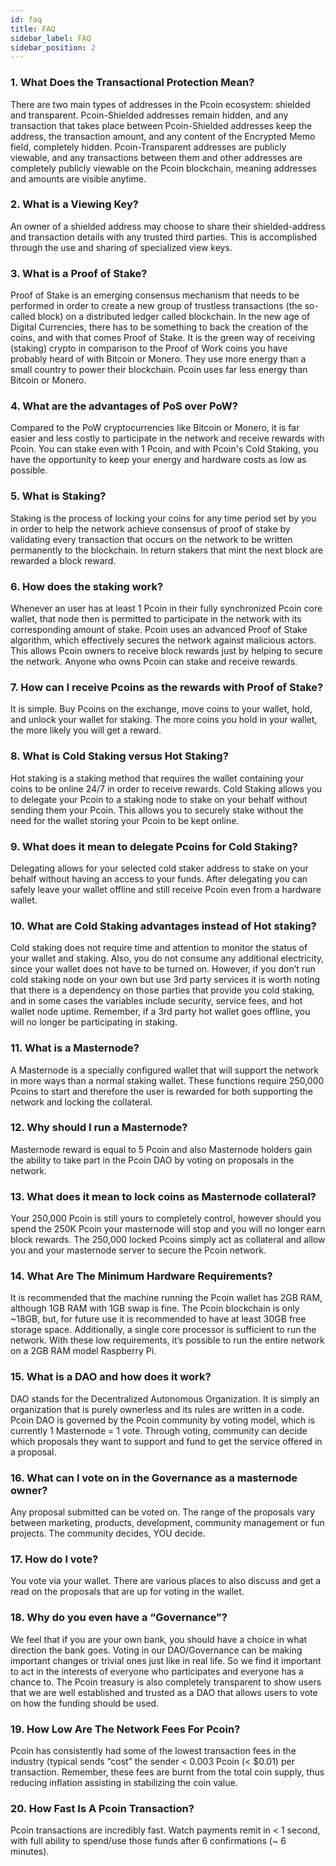 ```yaml
---
id: faq
title: FAQ
sidebar_label: FAQ
sidebar_position: 2
---
```


### 1. What Does the Transactional Protection Mean?

There are two main types of addresses in the Pcoin ecosystem: shielded and transparent. Pcoin-Shielded addresses remain hidden, and any transaction that takes place between Pcoin-Shielded addresses keep the address, the transaction amount, and any content of the Encrypted Memo field, completely hidden. Pcoin-Transparent addresses are publicly viewable, and any transactions between them and other addresses are completely publicly viewable on the Pcoin blockchain, meaning addresses and amounts are visible anytime.

### 2. What is a Viewing Key?

An owner of a shielded address may choose to share their shielded-address and transaction details with any trusted third parties. This is accomplished through the use and sharing of specialized view keys.

### 3. What is a Proof of Stake?

Proof of Stake is an emerging consensus mechanism that needs to be performed in order to create a new group of trustless transactions (the so-called block) on a distributed ledger called blockchain. In the new age of Digital Currencies, there has to be something to back the creation of the coins, and with that comes Proof of Stake. It is the green way of receiving (staking) crypto in comparison to the Proof of Work coins you have probably heard of with Bitcoin or Monero. They use more energy than a small country to power their blockchain. Pcoin uses far less energy than Bitcoin or Monero.

### 4. What are the advantages of PoS over PoW?

Compared to the PoW cryptocurrencies like Bitcoin or Monero, it is far easier and less costly to participate in the network and receive rewards with Pcoin. You can stake even with 1 Pcoin, and with Pcoin's Cold Staking, you have the opportunity to keep your energy and hardware costs as low as possible.

### 5. What is Staking?

Staking is the process of locking your coins for any time period set by you in order to help the network achieve consensus of proof of stake by validating every transaction that occurs on the network to be written permanently to the blockchain. In return stakers that mint the next block are rewarded a block reward.

### 6. How does the staking work?

Whenever an user has at least 1 Pcoin in their fully synchronized Pcoin core wallet, that node then is permitted to participate in the network with its corresponding amount of stake. Pcoin uses an advanced Proof of Stake algorithm, which effectively secures the network against malicious actors. This allows Pcoin owners to receive block rewards just by helping to secure the network. Anyone who owns Pcoin can stake and receive rewards.

### 7. How can I receive Pcoins as the rewards with Proof of Stake?

It is simple. Buy Pcoins on the exchange, move coins to your wallet, hold, and unlock your wallet for staking. The more coins you hold in your wallet, the more likely you will get a reward.

### 8. What is Cold Staking versus Hot Staking?

Hot staking is a staking method that requires the wallet containing your coins to be online 24/7 in order to receive rewards. Cold Staking allows you to delegate your Pcoin to a staking node to stake on your behalf without sending them your Pcoin. This allows you to securely stake without the need for the wallet storing your Pcoin to be kept online.

### 9. What does it mean to delegate Pcoins for Cold Staking?

Delegating allows for your selected cold staker address to stake on your behalf without having an access to your funds. After delegating you can safely leave your wallet offline and still receive Pcoin even from a hardware wallet.

### 10. What are Cold Staking advantages instead of Hot staking?

Cold staking does not require time and attention to monitor the status of your wallet and staking. Also, you do not consume any additional electricity, since your wallet does not have to be turned on. However, if you don’t run cold staking node on your own but use 3rd party services it is worth noting that there is a dependency on those parties that provide you cold staking, and in some cases the variables include security, service fees, and hot wallet node uptime. Remember, if a 3rd party hot wallet goes offline, you will no longer be participating in staking.

### 11. What is a Masternode?

A Masternode is a specially configured wallet that will support the network in more ways than a normal staking wallet. These functions require 250,000 Pcoins to start and therefore the user is rewarded for both supporting the network and locking the collateral.

### 12. Why should I run a Masternode?

Masternode reward is equal to 5 Pcoin and also Masternode holders gain the ability to take part in the Pcoin DAO by voting on proposals in the network.

### 13. What does it mean to lock coins as Masternode collateral?

Your 250,000 Pcoin is still yours to completely control, however should you spend the 250K Pcoin your masternode will stop and you will no longer earn block rewards. The 250,000 locked Pcoins simply act as collateral and allow you and your masternode server to secure the Pcoin network.

### 14. What Are The Minimum Hardware Requirements?

It is recommended that the machine running the Pcoin wallet has 2GB RAM, although 1GB RAM with 1GB swap is fine. The Pcoin blockchain is only ~18GB, but, for future use it is recommended to have at least 30GB free storage space. Additionally, a single core processor is sufficient to run the network. With these low requirements, it’s possible to run the entire network on a 2GB RAM model Raspberry Pi.

### 15. What is a DAO and how does it work?

DAO stands for the Decentralized Autonomous Organization. It is simply an organization that is purely ownerless and its rules are written in a code. Pcoin DAO is governed by the Pcoin community by voting model, which is currently 1 Masternode = 1 vote. Through voting, community can decide which proposals they want to support and fund to get the service offered in a proposal.

### 16. What can I vote on in the Governance as a masternode owner?

Any proposal submitted can be voted on. The range of the proposals vary between marketing, products, development, community management or fun projects. The community decides, YOU decide.

### 17. How do I vote?

You vote via your wallet. There are various places to also discuss and get a read on the proposals that are up for voting in the wallet.

### 18. Why do you even have a “Governance”?

We feel that if you are your own bank, you should have a choice in what direction the bank goes. Voting in our DAO/Governance can be making important changes or trivial ones just like in real life. So we find it important to act in the interests of everyone who participates and everyone has a chance to. The Pcoin treasury is also completely transparent to show users that we are well established and trusted as a DAO that allows users to vote on how the funding should be used.

### 19. How Low Are The Network Fees For Pcoin?

Pcoin has consistently had some of the lowest transaction fees in the industry (typical sends “cost” the sender < 0.003 Pcoin (< $0.01) per transaction. Remember, these fees are burnt from the total coin supply, thus reducing inflation assisting in stabilizing the coin value.

### 20. How Fast Is A Pcoin Transaction?

Pcoin transactions are incredibly fast. Watch payments remit in < 1 second, with full ability to spend/use those funds after 6 confirmations (~ 6 minutes).

